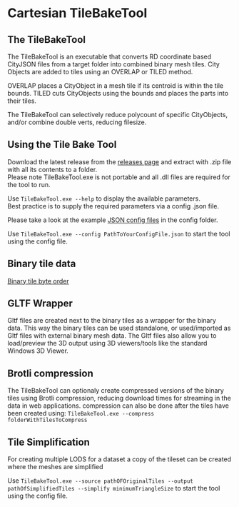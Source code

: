 # Cartesian TileBakeTool

## The TileBakeTool

The TileBakeTool is an executable that converts RD coordinate based CityJSON files from a target folder into combined binary mesh tiles. City Objects are added to tiles using an OVERLAP or TILED method.

OVERLAP places a CityObject in a mesh tile if its centroid is within the tile bounds.
TILED cuts CityObjects using the bounds and places the parts into their tiles.

The TileBakeTool can selectively reduce polycount of specific CityObjects, and/or combine double verts, reducing filesize.

## Using the Tile Bake Tool

Download the latest release from the [releases page](https://github.com/Amsterdam/CityDataToBinaryModel/releases) and extract with .zip file with all its contents to a folder.<br>
Please note TileBakeTool.exe is not portable and all .dll files are required for the tool to run.

Use `TileBakeTool.exe --help` to display the available parameters.<br>
Best practice is to supply the required parameters via a config .json file.

Please take a look at the example [JSON config files](config/) in the config folder.

Use `TileBakeTool.exe --config PathToYourConfigFile.json` to start the tool using the config file.

## Binary tile data

[Binary tile byte order](docs/BinaryFileContents.md)

## GLTF Wrapper

Gltf files are created next to the binary tiles as a wrapper for the binary data.
This way the binary tiles can be used standalone, or used/imported as Gltf files with external binary mesh data.
The Gltf files also allow you to load/preview the 3D output using 3D viewers/tools like the standard Windows 3D Viewer.

## Brotli compression

The TileBakeTool can optionaly create compressed versions of the binary tiles using Brotli compression, reducing download times for streaming in the data in  web applications.
compression can also be done after the tiles have been created using:
`TileBakeTool.exe --compress folderWithTilesToCompress`


## Tile Simplification

For creating multiple LODS for a dataset a copy of the tileset can be created where the meshes are simplified

Use `TileBakeTool.exe --source pathOFOriginalTiles --output pathOfSimplifiedTiles --simplify minimumTriangleSize` to start the tool using the config file.
